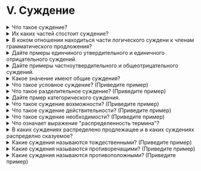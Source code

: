 # V. Суждение

<details>
  <summary>Что такое суждение?</summary>

  Суждением называется мысль, которая утверждает или отрицает что либо относительно предметов и их признаков.

</details>

<details>
  <summary>Их каких частей стостоит суждение?</summary>

  1. Субъект.
  2. Предикат.
  3. Связка.

</details>

<details>
  <summary>В коком отношении находиться части логического суждени к членам грамматического продложения?</summary>

  Предложение - это материальная оболочка суждения.

  1. Субъект = логическое подлежащее.
  2. Предикат = логическое сказуемое.
  3. Связка.

</details>

<details>
  <summary>Дайте прмеры единчиного утвердительного и единичного отрицательного суждений.</summary>

  Утвердительным суждением называется такое суждение, в котором отображается связь проедмета и признака.

  Пример: Гомель находиться на берегу Сожа.

  Отрицательным суждением называется такое суждение в котором отображатеся отсутсвие какой-либо связи между предметом и признаком.

  Пример: На Марсе нет жизни.

</details>

<details>
  <summary>Дайте примеры частноутвердительного и общеотрицательного суждений.</summary>

  Единичным суждением называется токое суждение, в котором утверждается (или отрицается) связь признака с единичным предметом.

  Частным суждением называется такое суждение, в котором утверждается или отрицается связь признака с частью каокого либо класса предметов.

  Общим суждением называется такое суждение в которм что-либо утвеждается или отрицается относительно каждого предмета какого-либо класса предметов.

  Примеры:

  1. Люди являются прямоходящими млекопитающими.
  2. Люди не имеют хвостов.

</details>

<details>
  <summary>Какое значение имеют общие суждения?</summary>

  Общим суждением называется такое суждение в которм что-либо утвеждается или отрицается относительно каждого предмета какого-либо класса предметов.

</details>

<details>
  <summary>Что такое условное суждение? (Приведите пример)</summary>

  Условным суждением называется такое суждение, в котором принадлежность признака предмета утверждается (или отрицается) при определённых условиях.

  Пример:

  Если толкнуть шар, то он покатиться в сторону толчка.

</details>

<details>
  <summary>Что такое разделительное суждение? (Приведите пример)</summary>
</details>

<details>
  <summary>Дайте прмер категорического суждения.</summary>
</details>

<details>
  <summary>Что такое суждение вохможности? (Приведите пример)</summary>
</details>

<details>
  <summary>Что такое суждение действительности? (Приведите пример)</summary>
</details>

<details>
  <summary>Что такое суждение необходимости? (Приведите пример)</summary>
</details>

<details>
  <summary>Что означает выражение "распределенность термина"?</summary>
</details>

<details>
  <summary>В каких суждениях распределено продлежащее и в каких суждениях распределно сказуемое?</summary>
</details>

<details>
  <summary>Какие суждения называются тождественными? (Приведите пример)</summary>
</details>

<details>
  <summary>Какие суждения называются противоречащими? (Приведите пример)</summary>
</details>

<details>
  <summary>Какие суждения называются противоположными? (Приведите пример)</summary>
</details>
